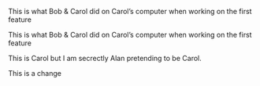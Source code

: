 
This is what Bob & Carol did on Carol’s computer when working on the first feature

This is what Bob & Carol did on Carol’s computer when working on the first feature

This is Carol but I am secrectly Alan pretending to be Carol.

This is a change
